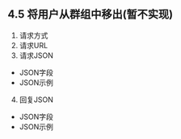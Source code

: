 ## 4.5 将用户从群组中移出(暂不实现)


1. 请求方式
2. 请求URL 
3. 请求JSON 

* JSON字段
* JSON示例

4. 回复JSON 
* JSON字段
* JSON示例